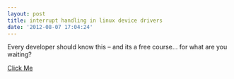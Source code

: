 ```yaml
---
layout: post
title: interrupt handling in linux device drivers
date: '2012-08-07 17:04:24'
---
```



Every developer should know this – and its a free course… for what are you waiting?

[Click Me](https://training.linuxfoundation.org/linux-tutorials/interrupt-handling-in-linux-device-drivers)

